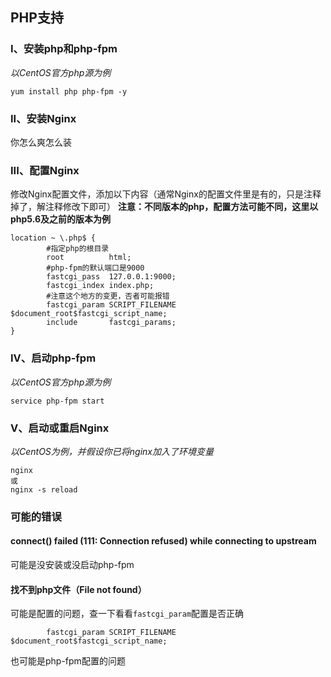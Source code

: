 ---
---

## PHP支持

### I、安装php和php-fpm

*以CentOS官方php源为例*
```
yum install php php-fpm -y
```

### II、安装Nginx

你怎么爽怎么装

### III、配置Nginx

修改Nginx配置文件，添加以下内容（通常Nginx的配置文件里是有的，只是注释掉了，解注释修改下即可）
**注意：不同版本的php，配置方法可能不同，这里以php5.6及之前的版本为例**

```
location ~ \.php$ {
        #指定php的根目录
        root          html;
        #php-fpm的默认端口是9000
        fastcgi_pass  127.0.0.1:9000;
        fastcgi_index index.php;
        #注意这个地方的变更，否者可能报错
        fastcgi_param SCRIPT_FILENAME $document_root$fastcgi_script_name;
        include       fastcgi_params;
}
```

### IV、启动php-fpm

*以CentOS官方php源为例*
```
service php-fpm start
```

### V、启动或重启Nginx

*以CentOS为例，并假设你已将nginx加入了环境变量*
```
nginx
或
nginx -s reload
```

### 可能的错误

#### connect() failed (111: Connection refused) while connecting to upstream

可能是没安装或没启动php-fpm

#### 找不到php文件（File not found）

可能是配置的问题，查一下看看`fastcgi_param`配置是否正确
```
        fastcgi_param SCRIPT_FILENAME $document_root$fastcgi_script_name;
```
也可能是php-fpm配置的问题
